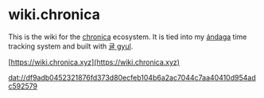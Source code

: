 # wiki.chronica

This is the wiki for the [chronica](https://chronica.xyz) ecosystem.
It is tied into my [ándaga](https://wiki.chronica.xyz/#andaga) time tracking system and built with [귤 gyul](https://wiki.chronica.xyz/#gyul).

[https://wiki.chronica.xyz](https://wiki.chronica.xyz)

[dat://df9adb0452321876fd373d80ecfeb104b6a2ac7044c7aa40410d954adc592579](dat://df9adb0452321876fd373d80ecfeb104b6a2ac7044c7aa40410d954adc592579)
